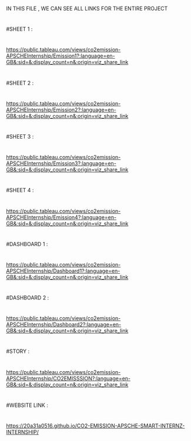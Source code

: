 IN THIS FILE , WE CAN SEE ALL LINKS FOR THE ENTIRE PROJECT
#
#SHEET 1 :
#
https://public.tableau.com/views/co2emission-APSCHEInternship/Emission1?:language=en-GB&:sid=&:display_count=n&:origin=viz_share_link
#
#SHEET 2 :
#
https://public.tableau.com/views/co2emission-APSCHEInternship/Emission2?:language=en-GB&:sid=&:display_count=n&:origin=viz_share_link
#
#SHEET 3 :
#
https://public.tableau.com/views/co2emission-APSCHEInternship/Emission3?:language=en-GB&:sid=&:display_count=n&:origin=viz_share_link
#
#SHEET 4 :
#
https://public.tableau.com/views/co2emission-APSCHEInternship/Emission4?:language=en-GB&:sid=&:display_count=n&:origin=viz_share_link
#
#DASHBOARD 1 :
#
https://public.tableau.com/views/co2emission-APSCHEInternship/Dashboard1?:language=en-GB&:sid=&:display_count=n&:origin=viz_share_link
#
#DASHBOARD 2 :
#
https://public.tableau.com/views/co2emission-APSCHEInternship/Dashboard2?:language=en-GB&:sid=&:display_count=n&:origin=viz_share_link
#
#STORY :
#
https://public.tableau.com/views/co2emission-APSCHEInternship/CO2EMISSSION?:language=en-GB&:sid=&:display_count=n&:origin=viz_share_link
#
#WEBSITE LINK :
#
https://20a31a0516.github.io/CO2-EMISSION-APSCHE-SMART-INTERNZ-INTERNSHIP/
#
